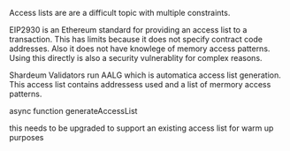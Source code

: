 


Access lists are are a difficult topic with multiple constraints.


EIP2930 is an Ethereum standard for providing an access list to a transaction.
This has limits because it does not specify contract code addresses.
Also it does not have knowlege of memory access patterns.
Using this directly is also a security vulnerablity for complex reasons.




Shardeum Validators run AALG which is automatica access list generation.
This access list contains addressess used and a list of mermory access patterns.




async function generateAccessList


this needs to be upgraded to support an existing access list for warm up purposes




